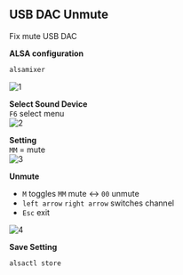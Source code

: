USB DAC Unmute
---

Fix mute USB DAC  

**ALSA configuration**  
```sh
alsamixer
```
![1](https://github.com/rern/RuneAudio/blob/master/USB_DAC_unmute/1.png)  

**Select Sound Device**  
`F6` select menu  
![2](https://github.com/rern/RuneAudio/blob/master/USB_DAC_unmute/2.png)  

**Setting**  
`MM` = mute  
![3](https://github.com/rern/RuneAudio/blob/master/USB_DAC_unmute/3.png)  

**Unmute**
- `M` toggles `MM` mute <-> `00` unmute  
- `left arrow` `right arrow` switches channel  
- `Esc` exit  

![4](https://github.com/rern/RuneAudio/blob/master/USB_DAC_unmute/4.png)  

**Save Setting**  
```sh
alsactl store
```
